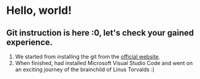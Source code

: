 # Hello, world!
## Git instruction is here :0, let's check your gained experience.

1. We started from installing the git from the [official website](https://git-scm.com/book/en/v2/Getting-Started-Installing-Git). 
2. When finished, had installed Microsoft Visual Studio Code and went on an exciting journey of the brainchild of Linus Torvalds :)
